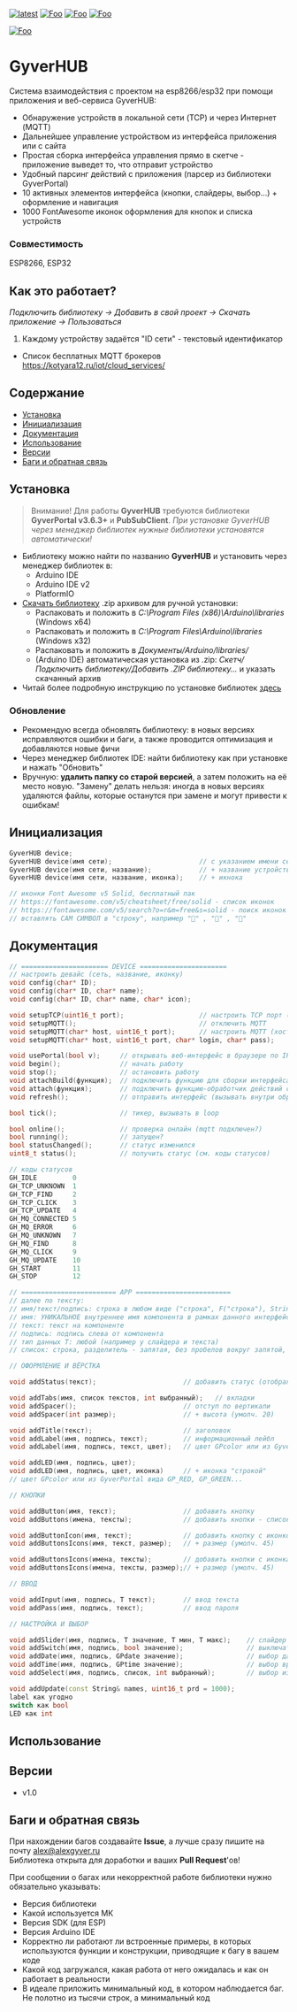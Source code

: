[![latest](https://img.shields.io/github/v/release/GyverLibs/GyverHUB.svg?color=brightgreen)](https://github.com/GyverLibs/GyverHUB/releases/latest/download/GyverHUB.zip)
[![Foo](https://img.shields.io/badge/Website-AlexGyver.ru-blue.svg?style=flat-square)](https://alexgyver.ru/)
[![Foo](https://img.shields.io/badge/%E2%82%BD$%E2%82%AC%20%D0%9D%D0%B0%20%D0%BF%D0%B8%D0%B2%D0%BE-%D1%81%20%D1%80%D1%8B%D0%B1%D0%BA%D0%BE%D0%B9-orange.svg?style=flat-square)](https://alexgyver.ru/support_alex/)
[![Foo](https://img.shields.io/badge/README-ENGLISH-blueviolet.svg?style=flat-square)](https://github-com.translate.goog/GyverLibs/GyverHUB?_x_tr_sl=ru&_x_tr_tl=en)  

[![Foo](https://img.shields.io/badge/ПОДПИСАТЬСЯ-НА%20ОБНОВЛЕНИЯ-brightgreen.svg?style=social&logo=telegram&color=blue)](https://t.me/GyverLibs)

# GyverHUB
Система взаимодействия с проектом на esp8266/esp32 при помощи приложения и веб-сервиса GyverHUB:
- Обнаружение устройств в локальной сети (TCP) и через Интернет (MQTT)
- Дальнейшее управление устройством из интерфейса приложения или с сайта
- Простая сборка интерфейса управления прямо в скетче - приложение выведет то, что отправит устройство
- Удобный парсинг действий с приложения (парсер из библиотеки GyverPortal)
- 10 активных элементов интерфейса (кнопки, слайдеры, выбор...) + оформление и навигация
- 1000 FontAwesome иконок оформления для кнопок и списка устройств

### Совместимость
ESP8266, ESP32

## Как это работает?
*Подключить библиотеку -> Добавить в свой проект -> Скачать приложение -> Пользоваться*  

1. Каждому устройству задаётся "ID сети" - текстовый идентификатор

- Список бесплатных MQTT брокеров https://kotyara12.ru/iot/cloud_services/

## Содержание
- [Установка](#install)
- [Инициализация](#init)
- [Документация](#docs)
- [Использование](#usage)
- [Версии](#versions)
- [Баги и обратная связь](#feedback)

<a id="install"></a>
## Установка
> Внимание! Для работы **GyverHUB** требуются библиотеки **GyverPortal v3.6.3+** и **PubSubClient**. *При установке GyverHUB через менеджер библиотек нужные библиотеки установятся автоматически!*

- Библиотеку можно найти по названию **GyverHUB** и установить через менеджер библиотек в:
    - Arduino IDE
    - Arduino IDE v2
    - PlatformIO
- [Скачать библиотеку](https://github.com/GyverLibs/GyverHUB/archive/refs/heads/main.zip) .zip архивом для ручной установки:
    - Распаковать и положить в *C:\Program Files (x86)\Arduino\libraries* (Windows x64)
    - Распаковать и положить в *C:\Program Files\Arduino\libraries* (Windows x32)
    - Распаковать и положить в *Документы/Arduino/libraries/*
    - (Arduino IDE) автоматическая установка из .zip: *Скетч/Подключить библиотеку/Добавить .ZIP библиотеку…* и указать скачанный архив
- Читай более подробную инструкцию по установке библиотек [здесь](https://alexgyver.ru/arduino-first/#%D0%A3%D1%81%D1%82%D0%B0%D0%BD%D0%BE%D0%B2%D0%BA%D0%B0_%D0%B1%D0%B8%D0%B1%D0%BB%D0%B8%D0%BE%D1%82%D0%B5%D0%BA)

### Обновление
- Рекомендую всегда обновлять библиотеку: в новых версиях исправляются ошибки и баги, а также проводится оптимизация и добавляются новые фичи
- Через менеджер библиотек IDE: найти библиотеку как при установке и нажать "Обновить"
- Вручную: **удалить папку со старой версией**, а затем положить на её место новую. "Замену" делать нельзя: иногда в новых версиях удаляются файлы, которые останутся при замене и могут привести к ошибкам!

<a id="init"></a>
## Инициализация
```cpp
GyverHUB device;
GyverHUB device(имя сети);                      // с указанием имени сети
GyverHUB device(имя сети, название);            // + название устройства
GyverHUB device(имя сети, название, иконка);    // + икнока

// иконки Font Awesome v5 Solid, бесплатный пак
// https://fontawesome.com/v5/cheatsheet/free/solid - список иконок
// https://fontawesome.com/v5/search?o=r&m=free&s=solid - поиск иконок
// вставлять САМ СИМВОЛ в "строку", например "" , "" , ""
```

<a id="docs"></a>
## Документация
```cpp
// ====================== DEVICE ======================
// настроить девайс (сеть, название, иконку)
void config(char* ID);
void config(char* ID, char* name);
void config(char* ID, char* name, char* icon);

void setupTCP(uint16_t port);                   // настроить TCP порт (умолч. 50000)
void setupMQTT();                               // отключить MQTT
void setupMQTT(char* host, uint16_t port);      // настроить MQTT (хост, порт)
void setupMQTT(char* host, uint16_t port, char* login, char* pass);     // + логин, пароль

void usePortal(bool v);     // открывать веб-интерфейс в браузере по IP устройства по долгому клику (умолч. false)
void begin();               // начать работу
void stop();                // остановить работу
void attachBuild(функция);  // подключить функцию для сборки интерфейса
void attach(функция);       // подключить функцию-обработчик действий с приложения
void refresh();             // отправить интерфейс (вызывать внутри обработчика действия)

bool tick();                // тикер, вызывать в loop

bool online();              // проверка онлайн (mqtt подключен?)
bool running();             // запущен?
bool statusChanged();       // статус изменился
uint8_t status();           // получить статус (см. коды статусов)

// коды статусов
GH_IDLE         0
GH_TCP_UNKNOWN  1
GH_TCP_FIND     2
GH_TCP_CLICK    3
GH_TCP_UPDATE   4
GH_MQ_CONNECTED 5
GH_MQ_ERROR     6
GH_MQ_UNKNOWN   7
GH_MQ_FIND      8
GH_MQ_CLICK     9
GH_MQ_UPDATE    10
GH_START        11
GH_STOP         12

// ======================== APP ========================
// далее по тексту:
// имя/текст/подпись: строка в любом виде ("строка", F("строка"), String, char*)
// имя: УНИКАЛЬНОЕ внутреннее имя компонента в рамках данного интерфейса
// текст: текст на компоненте
// подпись: подпись слева от компонента
// тип данных Т: любой (например у слайдера и текста)
// список: строка, разделитель - запятая, без пробелов вокруг запятой, например "значение 1,имя2,кнопка 2,STOP"

// ОФОРМЛЕНИЕ И ВЁРСТКА

void addStatus(текст);                      // добавить статус (отображается под сигналом WiFi)

void addTabs(имя, список текстов, int выбранный);   // вкладки
void addSpacer();                           // отступ по вертикали
void addSpacer(int размер);                 // + высота (умолч. 20)

void addTitle(текст);                       // заголовок
void addLabel(имя, подпись, текст);         // информационный лейбл
void addLabel(имя, подпись, текст, цвет);   // цвет GPcolor или из GyverPortal вида GP_RED, GP_GREEN...

void addLED(имя, подпись, цвет);
void addLED(имя, подпись, цвет, иконка)     // + иконка "строкой"
// цвет GPcolor или из GyverPortal вида GP_RED, GP_GREEN...

// КНОПКИ

void addButton(имя, текст);                 // добавить кнопку
void addButtons(имена, тексты);             // добавить кнопки - список надписей на кнопках

void addButtonIcon(имя, текст);             // добавить кнопку с иконкой
void addButtonsIcons(имя, текст, размер);   // + размер (умолч. 45)

void addButtonsIcons(имена, тексты);        // добавить кнопки с иконками - список иконок (например ",,")
void addButtonsIcons(имена, тексты, размер);// + размер (умолч. 45)

// ВВОД

void addInput(имя, подпись, T текст);       // ввод текста
void addPass(имя, подпись, текст);          // ввод пароля

// НАСТРОЙКА И ВЫБОР

void addSlider(имя, подпись, T значение, T мин, T макс);    // слайдер
void addSwitch(имя, подпись, bool значение);                // выключатель
void addDate(имя, подпись, GPdate значение);                // выбор даты
void addTime(имя, подпись, GPtime значение);                // выбор времени
void addSelect(имя, подпись, список, int выбранный);        // выбор из списка

void addUpdate(const String& names, uint16_t prd = 1000);
label как угодно
switch как bool
LED как int
```

<a id="usage"></a>
## Использование


<a id="versions"></a>
## Версии
- v1.0


<a id="feedback"></a>
## Баги и обратная связь
При нахождении багов создавайте **Issue**, а лучше сразу пишите на почту [alex@alexgyver.ru](mailto:alex@alexgyver.ru)  
Библиотека открыта для доработки и ваших **Pull Request**'ов!

При сообщении о багах или некорректной работе библиотеки нужно обязательно указывать:
- Версия библиотеки
- Какой используется МК
- Версия SDK (для ESP)
- Версия Arduino IDE
- Корректно ли работают ли встроенные примеры, в которых используются функции и конструкции, приводящие к багу в вашем коде
- Какой код загружался, какая работа от него ожидалась и как он работает в реальности
- В идеале приложить минимальный код, в котором наблюдается баг. Не полотно из тысячи строк, а минимальный код
